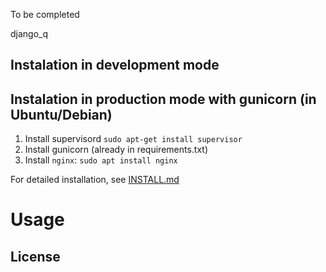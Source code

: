 To be completed

django_q

## Instalation in development mode


## Instalation in production mode with gunicorn (in Ubuntu/Debian)
1. Install supervisord `sudo apt-get install supervisor`
2. Install gunicorn (already in requirements.txt)
4. Install `nginx`: `sudo apt install nginx`






For detailed installation, see [INSTALL.md](INSTALL.md)


# Usage


## License

